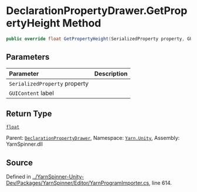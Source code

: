# DeclarationPropertyDrawer.GetPropertyHeight Method


```csharp
public override float GetPropertyHeight(SerializedProperty property, GUIContent label)
```

## Parameters
|Parameter|Description|
|:---|:---|
|`SerializedProperty` property||
|`GUIContent` label||
## Return Type
[`float`](https://docs.microsoft.com/dotnet/api/System.Single)


<div class="class-metadata">

Parent: [`DeclarationPropertyDrawer`](/api/csharp/yarn.unity/declarationpropertydrawer.md), Namespace: [`Yarn.Unity`](/api/csharp/yarn.unity/README.md), Assembly: YarnSpinner.dll
</div>

## Source
Defined in [../YarnSpinner-Unity-Dev/Packages/YarnSpinner/Editor/YarnProgramImporter.cs](https://github.com/YarnSpinnerTool/YarnSpinner-Unity//blob/develop/Editor/YarnProgramImporter.cs#L614), line 614.
